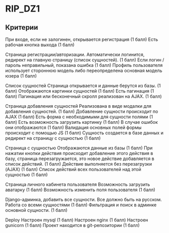 # RIP_DZ1


## Критерии

При входе, если не залогинен, открывается регистрация (1 балл)
  Есть рабочая кнопка выхода (1 балл)

Страница регистрации/авторизации.
  Автоматически логинится, редирект на главную страницу (список сущностей). (1 балл)
  Если логин / пароль неправильный, показана ошибка (1 балл)
  Профиль пользователя использует стороннюю модель либо переопределена основная модель юзера (1 балл)

Список сущностей
  Страница открывается и данные берутся из базы. (1 балл)
  Отображаются картинки сущностей (1 балл)
  Есть пагинация (1 балл)
  Пагинация или бесконечный скролл реализован на AJAX. (1 балл)

Страница добавления сущностей
  Реализована в виде модалки для добавления сущностей. (1 балл)
  Добавление сущности происходит по AJAX (1 балл)
  Есть форма с необходимыми для сущности полями (1 балл)
  Есть возможность загрузить картинку (1 балл)
  В случае ошибок они отображаются (1 балл)
  Валидация основных полей формы происходит с помощью JS (1 балл)
  Сущность создается в базе данных и редирект на страницу с сущностью (1 балл)

Страница с сущностью
  Отображаются данные из базы (1 балл)
  При нажатии кнопки действия происходит добавление этого действия в базу, страница перезагружается, это новое действие добавляется в список действий. (1 балл)
  Действие выполняется без перезагрузки (AJAX) (1 балл)
  Список действий всех пользователей над этой сущностью (1 балл)

Страница личного кабинета пользователя
  Возможность загрузить аватарку (1 балл)
  Возможность изменить поля пользователя (1 балл)

Django-админка, добавить все сущности. Все должно быть на русском.
  Работа со всеми сущностями (1 балл)
  Фильтрация и поиск в админке основной сущности. (1 балл)

Deploy
  Настроен mysql (1 балл)
  Настроен nginx (1 балл)
  Настроен gunicorn (1 балл)
  Проект находится в git-репозитории (1 балл)
